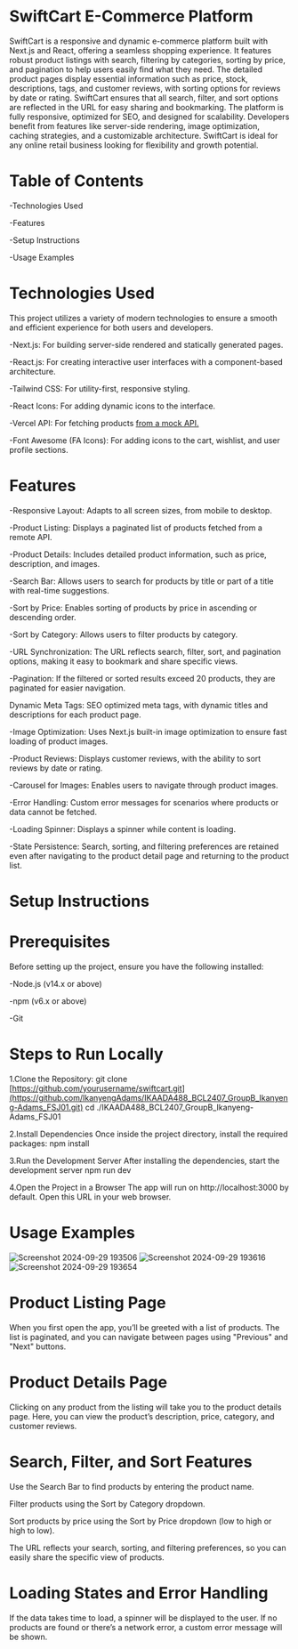 # SwiftCart E-Commerce Platform

SwiftCart is a responsive and dynamic e-commerce platform built with Next.js and React, offering a seamless shopping experience. It features robust product listings with search, filtering by categories, sorting by price, and pagination to help users easily find what they need. The detailed product pages display essential information such as price, stock, descriptions, tags, and customer reviews, with sorting options for reviews by date or rating. SwiftCart ensures that all search, filter, and sort options are reflected in the URL for easy sharing and bookmarking. The platform is fully responsive, optimized for SEO, and designed for scalability. Developers benefit from features like server-side rendering, image optimization, caching strategies, and a customizable architecture. SwiftCart is ideal for any online retail business looking for flexibility and growth potential.

# Table of Contents
-Technologies Used

-Features

-Setup Instructions

-Usage Examples

# Technologies Used
This project utilizes a variety of modern technologies to ensure a smooth and efficient experience for both users and developers.

-Next.js: For building server-side rendered and statically generated pages.

-React.js: For creating interactive user interfaces with a component-based architecture.

-Tailwind CSS: For utility-first, responsive styling.

-React Icons: For adding dynamic icons to the interface.

-Vercel API: For fetching products [from a mock API.](https://next-ecommerce-api.vercel.app/)

-Font Awesome (FA Icons): For adding icons to the cart, wishlist, and user profile sections.

# Features
-Responsive Layout: Adapts to all screen sizes, from mobile to desktop.

-Product Listing: Displays a paginated list of products fetched from a remote API.

-Product Details: Includes detailed product information, such as price, description, and images.

-Search Bar: Allows users to search for products by title or part of a title with real-time suggestions.

-Sort by Price: Enables sorting of products by price in ascending or descending order.

-Sort by Category: Allows users to filter products by category.

-URL Synchronization: The URL reflects search, filter, sort, and pagination options, making it easy to bookmark and share specific views.

-Pagination: If the filtered or sorted results exceed 20 products, they are paginated for easier navigation.

Dynamic Meta Tags: SEO optimized meta tags, with dynamic titles and descriptions for each product page.

-Image Optimization: Uses Next.js built-in image optimization to ensure fast loading of product images.

-Product Reviews: Displays customer reviews, with the ability to sort reviews by date or rating.

-Carousel for Images: Enables users to navigate through product images.

-Error Handling: Custom error messages for scenarios where products or data cannot be fetched.

-Loading Spinner: Displays a spinner while content is loading.

-State Persistence: Search, sorting, and filtering preferences are retained even after navigating to the product detail page and returning to the product list.

# Setup Instructions
# Prerequisites
Before setting up the project, ensure you have the following installed:

-Node.js (v14.x or above)

-npm (v6.x or above)

-Git

# Steps to Run Locally
1.Clone the Repository:
  git clone [https://github.com/yourusername/swiftcart.git](https://github.com/IkanyengAdams/IKAADA488_BCL2407_GroupB_Ikanyeng-Adams_FSJ01.git)
  cd ./IKAADA488_BCL2407_GroupB_Ikanyeng-Adams_FSJ01
  
2.Install Dependencies Once inside the project directory, install the required packages:
  npm install
  
3.Run the Development Server After installing the dependencies, start the development server
  npm run dev
  
4.Open the Project in a Browser The app will run on http://localhost:3000 by default. Open this 
  URL in your web browser.

# Usage Examples
![Screenshot 2024-09-29 193506](https://github.com/user-attachments/assets/16f56000-1865-4c4e-a27f-bb58ee234eb0)
![Screenshot 2024-09-29 193616](https://github.com/user-attachments/assets/59568d06-4867-4b05-aa8b-86602965a521)
![Screenshot 2024-09-29 193654](https://github.com/user-attachments/assets/fc087318-e9bf-4542-bc3f-6571c90ceae1)

# Product Listing Page
  When you first open the app, you’ll be greeted with a list of products. The list is 
  paginated, and you can navigate between pages using "Previous" and "Next" buttons.
  
# Product Details Page
  Clicking on any product from the listing will take you to the product details page. Here, you 
  can view the product’s description, price, category, and customer reviews.

  # Search, Filter, and Sort Features
Use the Search Bar to find products by entering the product name.

Filter products using the Sort by Category dropdown.

Sort products by price using the Sort by Price dropdown (low to high or high to low).

The URL reflects your search, sorting, and filtering preferences, so you can easily share the specific view of products.

# Loading States and Error Handling
  If the data takes time to load, a spinner will be displayed to the user. If no products are 
  found or there’s a network error, a custom error message will be shown.
